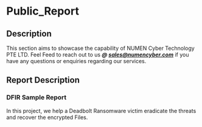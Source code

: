 # Public_Report
## Description 
This section aims to showcase the capability of NUMEN Cyber Technology PTE LTD.
Feel Feed to reach out to us ***@ sales@numencyber.com*** if you have any questions or enquiries regarding our services.

## Report Description

### DFIR Sample Report
In this project, we help a Deadbolt Ransomware victim eradicate the threats and recover the encrypted Files.

